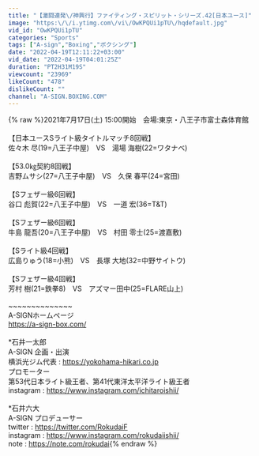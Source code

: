 ```yaml
---
title: "【激闘連発\/神興行】ファイティング・スピリット・シリーズ.42[日本ユース]"
image: "https:\/\/i.ytimg.com\/vi\/OwKPQUi1pTU\/hqdefault.jpg"
vid_id: "OwKPQUi1pTU"
categories: "Sports"
tags: ["A-sign","Boxing","ボクシング"]
date: "2022-04-19T12:11:22+03:00"
vid_date: "2022-04-19T04:01:25Z"
duration: "PT2H31M19S"
viewcount: "23969"
likeCount: "478"
dislikeCount: ""
channel: "A-SIGN.BOXING.COM"
---
```

{% raw %}2021年7月17日(土) 15:00開始　会場:東京・八王子市富士森体育館<br /><br />【日本ユースSライト級タイトルマッチ8回戦】<br />佐々木 尽(19=八王子中屋)　VS　湯場 海樹(22=ワタナベ)<br /><br />【53.0㎏契約8回戦】<br />吉野ムサシ(27=八王子中屋)　VS　久保 春平(24=宮田)<br /><br />【Sフェザー級6回戦】<br />谷口 彪賀(22=八王子中屋)　VS　一道 宏(36=T&amp;T)<br /><br />【Sフェザー級6回戦】<br />牛島 龍吾(20=八王子中屋)　VS　村田 零士(25=渡嘉敷)<br /><br />【Sライト級4回戦】<br />広島りゅう(18=小熊)　VS　長塚 大地(32=中野サイトウ)<br /><br />【Sフェザー級4回戦】<br />芳村 樹(21=鉄拳8)　VS　アズマー田中(25=FLARE山上)<br /><br />~~~~~~~~~~~~~~<br />A-SIGNホームページ<br /><a rel="nofollow" target="blank" href="https://a-sign-box.com/">https://a-sign-box.com/</a><br /><br />*石井一太郎 <br />A-SIGN 企画・出演<br />横浜光ジム代表 :  <a rel="nofollow" target="blank" href="https://yokohama-hikari.co.jp">https://yokohama-hikari.co.jp</a><br />プロモーター<br />第53代日本ライト級王者、第41代東洋太平洋ライト級王者<br />instagram :  <a rel="nofollow" target="blank" href="https://www.instagram.com/ichitaroishii/">https://www.instagram.com/ichitaroishii/</a><br /><br />*石井六大<br />A-SIGN プロデューサー<br />twitter :  <a rel="nofollow" target="blank" href="https://twitter.com/RokudaiF">https://twitter.com/RokudaiF</a><br />instagram :  <a rel="nofollow" target="blank" href="https://www.instagram.com/rokudaiishii/">https://www.instagram.com/rokudaiishii/</a><br />note : <a rel="nofollow" target="blank" href="https://note.com/rokudai">https://note.com/rokudai</a>{% endraw %}
